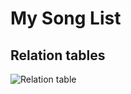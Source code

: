 # My Song List


## Relation tables

![Relation table](https://firebasestorage.googleapis.com/v0/b/ejemploimagenes-f0ee3.appspot.com/o/songsTable.png?alt=media&token=0f41217a-4b4b-4705-9fe7-80ac8f55cd33&_gl=1*1as2qsl*_ga*ODQ3ODQ2Nzc1LjE2ODg3Nzc5OTM.*_ga_CW55HF8NVT*MTY5NjM4NTA5Ni45LjEuMTY5NjM4NTEzOC4xOC4wLjA. "Relation table")


